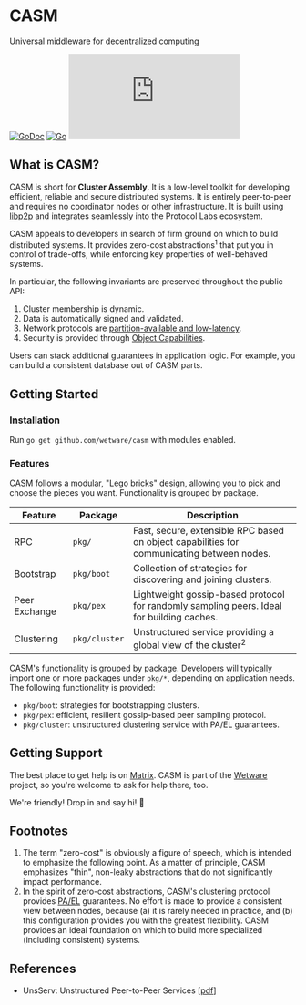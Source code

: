 # CASM
Universal middleware for decentralized computing

[![GoDoc](https://godoc.org/github.com/wetware/casm?status.svg)](https://godoc.org/github.com/wetware/casm)
[![Go](https://github.com/wetware/casm/actions/workflows/go.yml/badge.svg)](https://github.com/wetware/casm/actions/workflows/go.yml)
[![Matrix](https://img.shields.io/matrix/wetware:matrix.org?color=lightpink&label=Get%20Help&logo=matrix&style=flat-square)](https://matrix.to/#/#wetware:matrix.org)

## What is CASM?

CASM is short for **Cluster Assembly**.  It is a low-level toolkit for developing efficient, reliable and secure distributed systems.  It is entirely peer-to-peer and requires no coordinator nodes or other infrastructure.  It is built using [libp2p](https://libp2p.io/) and integrates seamlessly into the Protocol Labs ecosystem.

CASM appeals to developers in search of firm ground on which to build distributed systems.  It provides zero-cost abstractions<sup>1</sup> that put you in control of trade-offs, while enforcing key properties of well-behaved systems.

In particular, the following invariants are preserved throughout the public API:

1.  Cluster membership is dynamic.
2.  Data is automatically signed and validated.
3.  Network protocols are [partition-available and low-latency](https://en.wikipedia.org/wiki/PACELC_theorem).
4.  Security is provided through [Object Capabilities](https://en.wikipedia.org/wiki/Capability-based_security).

Users can stack additional guarantees in application logic.  For example, you can build a consistent database out of CASM parts.

## Getting Started

### Installation

Run `go get github.com/wetware/casm` with modules enabled.

### Features

CASM follows a modular, "Lego bricks" design, allowing you to pick and choose the pieces you want.  Functionality is grouped by package.

| Feature       | Package       | Description |
| ------------- | ------------- | --------------- |
| RPC           | `pkg/`        | Fast, secure, extensible RPC based on object capabilities for communicating between nodes. |
| Bootstrap     | `pkg/boot`    | Collection of strategies for discovering and joining clusters. |
| Peer Exchange | `pkg/pex`     | Lightweight gossip-based protocol for randomly sampling peers.  Ideal for building caches. |
| Clustering    | `pkg/cluster` | Unstructured service providing a global view of the cluster<sup>2</sup> |

CASM's functionality is grouped by package.  Developers will typically import one or more packages under `pkg/*`, depending on application needs.  The following functionality is provided:

- `pkg/boot`:  strategies for bootstrapping clusters.
- `pkg/pex`:  efficient, resilient gossip-based peer sampling protocol.
- `pkg/cluster`:  unstructured clustering service with PA/EL guarantees.

## Getting Support

The best place to get help is on [Matrix](https://matrix.to/#/!qsAqxgSQYuowuCsigM:matrix.org?via=matrix.org).  CASM is part of the [Wetware](https://github.com/wetware/ww) project, so you're welcome to ask for help there, too.

We're friendly! Drop in and say hi! 👋

## Footnotes

1. The term "zero-cost" is obviously a figure of speech, which is intended to emphasize the following point.  As a matter of principle, CASM emphasizes "thin", non-leaky abstractions that do not significantly impact performance.
2. In the spirit of zero-cost abstractions, CASM's clustering protocol provides [PA/EL](https://en.wikipedia.org/wiki/PACELC_theorem) guarantees.  No effort is made to provide a consistent view between nodes, because (a) it is rarely needed in practice, and (b) this configuration provides you with the greatest flexibility.  CASM provides an ideal foundation on which to build more specialized (including consistent) systems.

## References

- UnsServ:  Unstructured Peer-to-Peer Services [[pdf](https://aratz.lasa.eus/file/unsserv.pdf)]
